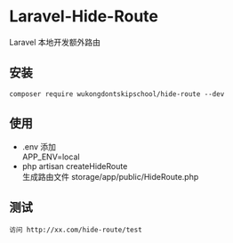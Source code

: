 # Laravel-Hide-Route
Laravel 本地开发额外路由

## 安装
    composer require wukongdontskipschool/hide-route --dev

## 使用
- .env 添加<br>
  APP_ENV=local
- php artisan createHideRoute<br/>
  生成路由文件 storage/app/public/HideRoute.php

## 测试
    访问 http://xx.com/hide-route/test